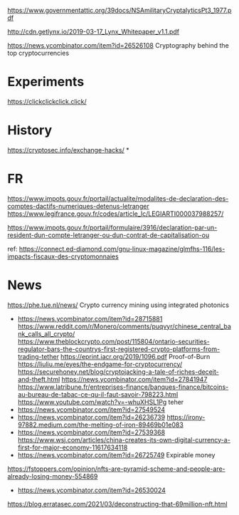 https://www.governmentattic.org/39docs/NSAmilitaryCryptalyticsPt3_1977.pdf

http://cdn.getlynx.io/2019-03-17_Lynx_Whitepaper_v1.1.pdf

https://news.ycombinator.com/item?id=26526108 Cryptography behind the top cryptocurrencies 

# Experiments
https://clickclickclick.click/

# History
https://cryptosec.info/exchange-hacks/
* 

# FR
https://www.impots.gouv.fr/portail/actualite/modalites-de-declaration-des-comptes-dactifs-numeriques-detenus-letranger
https://www.legifrance.gouv.fr/codes/article_lc/LEGIARTI000037988257/

https://www.impots.gouv.fr/portail/formulaire/3916/declaration-par-un-resident-dun-compte-letranger-ou-dun-contrat-de-capitalisation-ou

ref: https://connect.ed-diamond.com/gnu-linux-magazine/glmfhs-116/les-impacts-fiscaux-des-cryptomonnaies

# News
https://phe.tue.nl/news/ Crypto currency mining using integrated photonics
* https://news.ycombinator.com/item?id=28715881
https://www.reddit.com/r/Monero/comments/puqvyr/chinese_central_bank_calls_all_crypto/
https://www.theblockcrypto.com/post/115804/ontario-securities-regulator-bars-the-countrys-first-registered-crypto-platforms-from-trading-tether
https://eprint.iacr.org/2019/1096.pdf Proof-of-Burn
https://liuliu.me/eyes/the-endgame-for-cryptocurrency/
https://securehoney.net/blog/cryptojacking-a-tale-of-riches-deceit-and-theft.html
https://news.ycombinator.com/item?id=27841947
https://www.latribune.fr/entreprises-finance/banques-finance/bitcoins-au-bureau-de-tabac-ce-qu-il-faut-savoir-798223.html
https://www.youtube.com/watch?v=-whuXHSL1Pg teher
* https://news.ycombinator.com/item?id=27549524
* https://news.ycombinator.com/item?id=26236739
https://irony-97882.medium.com/the-melting-of-iron-89469b01e083
* https://news.ycombinator.com/item?id=27539368
https://www.wsj.com/articles/china-creates-its-own-digital-currency-a-first-for-major-economy-11617634118
* https://news.ycombinator.com/item?id=26725749 Expirable money

https://fstoppers.com/opinion/nfts-are-pyramid-scheme-and-people-are-already-losing-money-554869
* https://news.ycombinator.com/item?id=26530024

https://blog.erratasec.com/2021/03/deconstructing-that-69million-nft.html